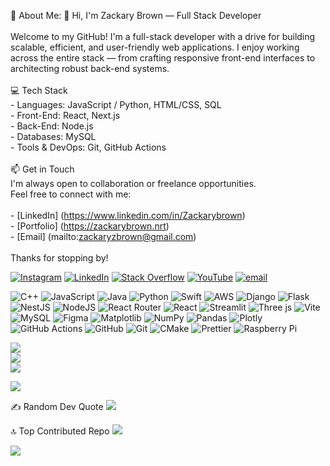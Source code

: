💫 About Me: 
👋 Hi, I'm Zackary Brown — Full Stack Developer<br><br>Welcome to my GitHub! I'm a full-stack developer with a drive for building scalable, efficient, and user-friendly web applications. I enjoy working across the entire stack — from crafting responsive front-end interfaces to architecting robust back-end systems.<br><br>💻 Tech Stack<br>- Languages: JavaScript / Python, HTML/CSS, SQL<br>- Front-End: React, Next.js <br>- Back-End: Node.js <br>- Databases: MySQL<br>- Tools & DevOps: Git, GitHub Actions<br><br> 📫 Get in Touch<br>I'm always open to collaboration or freelance opportunities.  <br>Feel free to connect with me:<br><br>- [LinkedIn] (https://www.linkedin.com/in/Zackarybrown)<br>- [Portfolio] (https://zackarybrown.nrt)<br>- [Email] (mailto:zackaryzbrown@gmail.com)<br><br>Thanks for stopping by!



[![Instagram](https://img.shields.io/badge/Instagram-%23E4405F.svg?logo=Instagram&logoColor=white)](https://instagram.com/ZacksBroDev) [![LinkedIn](https://img.shields.io/badge/LinkedIn-%230077B5.svg?logo=linkedin&logoColor=white)](https://linkedin.com/in/https://www.linkedin.com/in/zackary-brown-a2b60b20a/) [![Stack Overflow](https://img.shields.io/badge/-Stackoverflow-FE7A16?logo=stack-overflow&logoColor=white)](https://stackoverflow.com/users/https://stackoverflow.com/users/14920088/zackary-brown) [![YouTube](https://img.shields.io/badge/YouTube-%23FF0000.svg?logo=YouTube&logoColor=white)](https://youtube.com/@ZacksBroDev) [![email](https://img.shields.io/badge/Email-D14836?logo=gmail&logoColor=white)](mailto:zackaryzbrown@gmail.com) 


![C++](https://img.shields.io/badge/c++-%2300599C.svg?style=for-the-badge&logo=c%2B%2B&logoColor=white) ![JavaScript](https://img.shields.io/badge/javascript-%23323330.svg?style=for-the-badge&logo=javascript&logoColor=%23F7DF1E) ![Java](https://img.shields.io/badge/java-%23ED8B00.svg?style=for-the-badge&logo=openjdk&logoColor=white) ![Python](https://img.shields.io/badge/python-3670A0?style=for-the-badge&logo=python&logoColor=ffdd54) ![Swift](https://img.shields.io/badge/swift-F54A2A?style=for-the-badge&logo=swift&logoColor=white) ![AWS](https://img.shields.io/badge/AWS-%23FF9900.svg?style=for-the-badge&logo=amazon-aws&logoColor=white) ![Django](https://img.shields.io/badge/django-%23092E20.svg?style=for-the-badge&logo=django&logoColor=white) ![Flask](https://img.shields.io/badge/flask-%23000.svg?style=for-the-badge&logo=flask&logoColor=white) ![NestJS](https://img.shields.io/badge/nestjs-%23E0234E.svg?style=for-the-badge&logo=nestjs&logoColor=white) ![NodeJS](https://img.shields.io/badge/node.js-6DA55F?style=for-the-badge&logo=node.js&logoColor=white) ![React Router](https://img.shields.io/badge/React_Router-CA4245?style=for-the-badge&logo=react-router&logoColor=white) ![React](https://img.shields.io/badge/react-%2320232a.svg?style=for-the-badge&logo=react&logoColor=%2361DAFB) ![Streamlit](https://img.shields.io/badge/Streamlit-%23FE4B4B.svg?style=for-the-badge&logo=streamlit&logoColor=white) ![Three js](https://img.shields.io/badge/threejs-black?style=for-the-badge&logo=three.js&logoColor=white) ![Vite](https://img.shields.io/badge/vite-%23646CFF.svg?style=for-the-badge&logo=vite&logoColor=white) ![MySQL](https://img.shields.io/badge/mysql-4479A1.svg?style=for-the-badge&logo=mysql&logoColor=white) ![Figma](https://img.shields.io/badge/figma-%23F24E1E.svg?style=for-the-badge&logo=figma&logoColor=white) ![Matplotlib](https://img.shields.io/badge/Matplotlib-%23ffffff.svg?style=for-the-badge&logo=Matplotlib&logoColor=black) ![NumPy](https://img.shields.io/badge/numpy-%23013243.svg?style=for-the-badge&logo=numpy&logoColor=white) ![Pandas](https://img.shields.io/badge/pandas-%23150458.svg?style=for-the-badge&logo=pandas&logoColor=white) ![Plotly](https://img.shields.io/badge/Plotly-%233F4F75.svg?style=for-the-badge&logo=plotly&logoColor=white) ![GitHub Actions](https://img.shields.io/badge/github%20actions-%232671E5.svg?style=for-the-badge&logo=githubactions&logoColor=white) ![GitHub](https://img.shields.io/badge/github-%23121011.svg?style=for-the-badge&logo=github&logoColor=white) ![Git](https://img.shields.io/badge/git-%23F05033.svg?style=for-the-badge&logo=git&logoColor=white) ![CMake](https://img.shields.io/badge/CMake-%23008FBA.svg?style=for-the-badge&logo=cmake&logoColor=white) ![Prettier](https://img.shields.io/badge/prettier-%23F7B93E.svg?style=for-the-badge&logo=prettier&logoColor=black) ![Raspberry Pi](https://img.shields.io/badge/-Raspberry_Pi-C51A4A?style=for-the-badge&logo=Raspberry-Pi)

![](https://github-readme-stats.vercel.app/api?username=ZacksBroDev&theme=dark&hide_border=false&include_all_commits=false&count_private=false)<br/>
![](https://nirzak-streak-stats.vercel.app/?user=ZacksBroDev&theme=dark&hide_border=false)<br/>
![](https://github-readme-stats.vercel.app/api/top-langs/?username=ZacksBroDev&theme=dark&hide_border=false&include_all_commits=false&count_private=false&layout=compact)


![](https://github-profile-trophy.vercel.app/?username=ZacksBroDev&theme=radical&no-frame=true&no-bg=false&margin-w=4)

✍️ Random Dev Quote
![](https://quotes-github-readme.vercel.app/api?type=vetical&theme=radical)

🔝 Top Contributed Repo
![](https://github-contributor-stats.vercel.app/api?username=ZacksBroDev&limit=5&theme=dark&combine_all_yearly_contributions=true)

[![](https://visitcount.itsvg.in/api?id=ZacksBroDev&icon=2&color=7)](https://visitcount.itsvg.in)

<!-- Proudly created with GPRM ( https://gprm.itsvg.in ) -->
